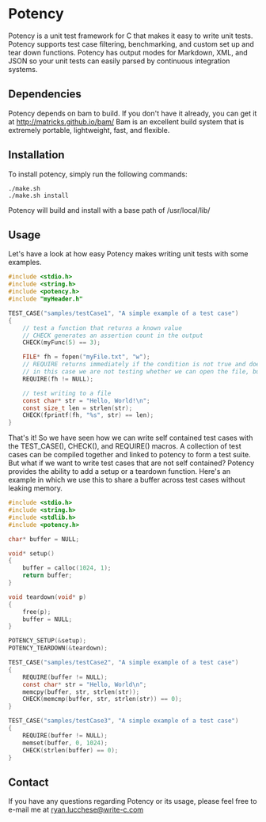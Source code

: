 # Potency #

Potency is a unit test framework for C that makes it easy to write unit tests.
Potency supports test case filtering, benchmarking, and custom set up and tear down functions.
Potency has output modes for Markdown, XML, and JSON so your unit tests can easily parsed by continuous integration systems.

## Dependencies ##
Potency depends on bam to build. If you don't have it already, you can get it at http://matricks.github.io/bam/
Bam is an excellent build system that is extremely portable, lightweight, fast, and flexible.

## Installation ##
To install potency, simply run the following commands:

```
./make.sh
./make.sh install
```

Potency will build and install with a base path of /usr/local/lib/

## Usage ##
Let's have a look at how easy Potency makes writing unit tests with some examples.

```C
#include <stdio.h>
#include <string.h>
#include <potency.h>
#include "myHeader.h"

TEST_CASE("samples/testCase1", "A simple example of a test case")
{
	// test a function that returns a known value
	// CHECK generates an assertion count in the output
	CHECK(myFunc(5) == 3);

	FILE* fh = fopen("myFile.txt", "w");
	// REQUIRE returns immediately if the condition is not true and does NOT generate an assertion count in the output
	// in this case we are not testing whether we can open the file, but we require that we can for the tests following
	REQUIRE(fh != NULL);

	// test writing to a file
	const char* str = "Hello, World!\n";
	const size_t len = strlen(str);
	CHECK(fprintf(fh, "%s", str) == len);
}

```

That's it! So we have seen how we can write self contained test cases with the TEST_CASE(), CHECK(), and REQUIRE() macros. A collection 
of test cases can be compiled together and linked to potency to form a test suite. But what if we want to write test cases that are 
not self contained? Potency provides the ability to add a setup or a teardown function. Here's an example in which we use this to share 
a buffer across test cases without leaking memory.

```C
#include <stdio.h>
#include <string.h>
#include <stdlib.h>
#include <potency.h>

char* buffer = NULL;

void* setup()
{
	buffer = calloc(1024, 1);
	return buffer;	
}

void teardown(void* p)
{
	free(p);
	buffer = NULL;
}

POTENCY_SETUP(&setup);
POTENCY_TEARDOWN(&teardown);

TEST_CASE("samples/testCase2", "A simple example of a test case")
{
	REQUIRE(buffer != NULL);
	const char* str = "Hello, World\n";
	memcpy(buffer, str, strlen(str));
	CHECK(memcmp(buffer, str, strlen(str)) == 0);
}

TEST_CASE("samples/testCase3", "A simple example of a test case")
{
	REQUIRE(buffer != NULL);
	memset(buffer, 0, 1024);
	CHECK(strlen(buffer) == 0);	
}

```

## Contact ##
If you have any questions regarding Potency or its usage, please feel free to e-mail me at ryan.lucchese@write-c.com 
